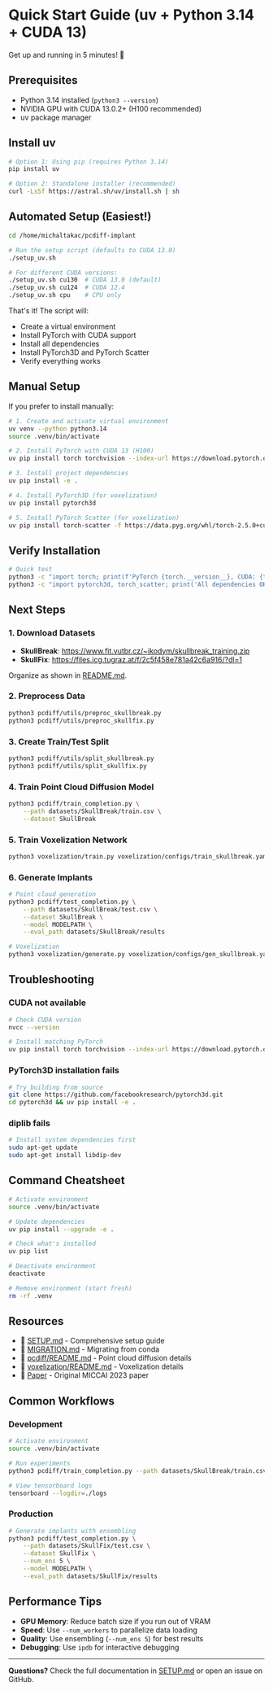 # Quick Start Guide (uv + Python 3.14 + CUDA 13)

Get up and running in 5 minutes! 🚀

## Prerequisites
- Python 3.14 installed (`python3 --version`)
- NVIDIA GPU with CUDA 13.0.2+ (H100 recommended)
- uv package manager

## Install uv
```bash
# Option 1: Using pip (requires Python 3.14)
pip install uv

# Option 2: Standalone installer (recommended)
curl -LsSf https://astral.sh/uv/install.sh | sh
```

## Automated Setup (Easiest!)

```bash
cd /home/michaltakac/pcdiff-implant

# Run the setup script (defaults to CUDA 13.0)
./setup_uv.sh

# For different CUDA versions:
./setup_uv.sh cu130  # CUDA 13.0 (default)
./setup_uv.sh cu124  # CUDA 12.4
./setup_uv.sh cpu    # CPU only
```

That's it! The script will:
- Create a virtual environment
- Install PyTorch with CUDA support
- Install all dependencies
- Install PyTorch3D and PyTorch Scatter
- Verify everything works

## Manual Setup

If you prefer to install manually:

```bash
# 1. Create and activate virtual environment
uv venv --python python3.14
source .venv/bin/activate

# 2. Install PyTorch with CUDA 13 (H100)
uv pip install torch torchvision --index-url https://download.pytorch.org/whl/cu130

# 3. Install project dependencies
uv pip install -e .

# 4. Install PyTorch3D (for voxelization)
uv pip install pytorch3d

# 5. Install PyTorch Scatter (for voxelization)
uv pip install torch-scatter -f https://data.pyg.org/whl/torch-2.5.0+cu130.html
```

## Verify Installation

```bash
# Quick test
python3 -c "import torch; print(f'PyTorch {torch.__version__}, CUDA: {torch.cuda.is_available()}')"
python3 -c "import pytorch3d, torch_scatter; print('All dependencies OK!')"
```

## Next Steps

### 1. Download Datasets
- **SkullBreak**: https://www.fit.vutbr.cz/~ikodym/skullbreak_training.zip
- **SkullFix**: https://files.icg.tugraz.at/f/2c5f458e781a42c6a916/?dl=1

Organize as shown in [README.md](./README.md#data).

### 2. Preprocess Data
```bash
python3 pcdiff/utils/preproc_skullbreak.py
python3 pcdiff/utils/preproc_skullfix.py
```

### 3. Create Train/Test Split
```bash
python3 pcdiff/utils/split_skullbreak.py
python3 pcdiff/utils/split_skullfix.py
```

### 4. Train Point Cloud Diffusion Model
```bash
python3 pcdiff/train_completion.py \
    --path datasets/SkullBreak/train.csv \
    --dataset SkullBreak
```

### 5. Train Voxelization Network
```bash
python3 voxelization/train.py voxelization/configs/train_skullbreak.yaml
```

### 6. Generate Implants
```bash
# Point cloud generation
python3 pcdiff/test_completion.py \
    --path datasets/SkullBreak/test.csv \
    --dataset SkullBreak \
    --model MODELPATH \
    --eval_path datasets/SkullBreak/results

# Voxelization
python3 voxelization/generate.py voxelization/configs/gen_skullbreak.yaml
```

## Troubleshooting

### CUDA not available
```bash
# Check CUDA version
nvcc --version

# Install matching PyTorch
uv pip install torch torchvision --index-url https://download.pytorch.org/whl/cu118  # for CUDA 11.8
```

### PyTorch3D installation fails
```bash
# Try building from source
git clone https://github.com/facebookresearch/pytorch3d.git
cd pytorch3d && uv pip install -e .
```

### diplib fails
```bash
# Install system dependencies first
sudo apt-get update
sudo apt-get install libdip-dev
```

## Command Cheatsheet

```bash
# Activate environment
source .venv/bin/activate

# Update dependencies
uv pip install --upgrade -e .

# Check what's installed
uv pip list

# Deactivate environment
deactivate

# Remove environment (start fresh)
rm -rf .venv
```

## Resources

- 📖 [SETUP.md](./SETUP.md) - Comprehensive setup guide
- 🔄 [MIGRATION.md](./MIGRATION.md) - Migrating from conda
- 🧠 [pcdiff/README.md](./pcdiff/README.md) - Point cloud diffusion details
- 🔲 [voxelization/README.md](./voxelization/README.md) - Voxelization details
- 📄 [Paper](https://arxiv.org/abs/2303.08061) - Original MICCAI 2023 paper

## Common Workflows

### Development
```bash
# Activate environment
source .venv/bin/activate

# Run experiments
python3 pcdiff/train_completion.py --path datasets/SkullBreak/train.csv --dataset SkullBreak

# View tensorboard logs
tensorboard --logdir=./logs
```

### Production
```bash
# Generate implants with ensembling
python3 pcdiff/test_completion.py \
    --path datasets/SkullFix/test.csv \
    --dataset SkullFix \
    --num_ens 5 \
    --model MODELPATH \
    --eval_path datasets/SkullFix/results
```

## Performance Tips

- **GPU Memory**: Reduce batch size if you run out of VRAM
- **Speed**: Use `--num_workers` to parallelize data loading
- **Quality**: Use ensembling (`--num_ens 5`) for best results
- **Debugging**: Use `ipdb` for interactive debugging

---

**Questions?** Check the full documentation in [SETUP.md](./SETUP.md) or open an issue on GitHub.


